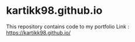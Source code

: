 # kartikk98.github.io
This repository contains code to my portfolio 
Link : https://kartikk98.github.io/
